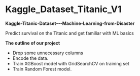 # Kaggle_Dataset_Titanic_V1
**Kaggle-Titanic-Dataset---Machine-Learning-from-Disaster**

Predict survival on the Titanic and get familiar with ML basics

**The outline of our project**
+ Drop some unnecessary columns
+ Encode the data.
+ Train XGBoost model with GridSearchCV on training set
+ Train Random Forest model.
